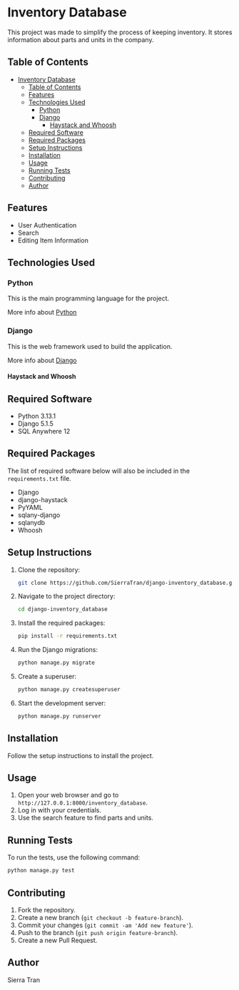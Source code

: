 # Inventory Database

This project was made to simplify the process of keeping inventory. It stores information about parts and units in the company.

## Table of Contents

- [Inventory Database](#inventory-database)
  - [Table of Contents](#table-of-contents)
  - [Features](#features)
  - [Technologies Used](#technologies-used)
    - [Python](#python)
    - [Django](#django)
      - [Haystack and Whoosh](#haystack-and-whoosh)
  - [Required Software](#required-software)
  - [Required Packages](#required-packages)
  - [Setup Instructions](#setup-instructions)
  - [Installation](#installation)
  - [Usage](#usage)
  - [Running Tests](#running-tests)
  - [Contributing](#contributing)
  - [Author](#author)

## Features

- User Authentication
- Search
- Editing Item Information

## Technologies Used

### Python

This is the main programming language for the project.

More info about [Python](https://www.python.org/)

### Django

This is the web framework used to build the application.

More info about [Django](https://www.djangoproject.com/)

#### Haystack and Whoosh



## Required Software

- Python 3.13.1
- Django 5.1.5
- SQL Anywhere 12

## Required Packages

The list of required software below will also be included in the `requirements.txt` file.

- Django
- django-haystack
- PyYAML
- sqlany-django
- sqlanydb
- Whoosh

## Setup Instructions

1. Clone the repository:

    ```bash
    git clone https://github.com/SierraTran/django-inventory_database.git
    ```

2. Navigate to the project directory:

    ```bash
    cd django-inventory_database
    ```

3. Install the required packages:

    ```bash
    pip install -r requirements.txt
    ```

4. Run the Django migrations:

    ```bash
    python manage.py migrate
    ```

5. Create a superuser:

    ```bash
    python manage.py createsuperuser
    ```

6. Start the development server:

    ```bash
    python manage.py runserver
    ```

## Installation

Follow the setup instructions to install the project.

## Usage

1. Open your web browser and go to `http://127.0.0.1:8000/inventory_database`.
2. Log in with your credentials.
3. Use the search feature to find parts and units.

## Running Tests

To run the tests, use the following command:

```bash
python manage.py test
```

## Contributing

1. Fork the repository.
2. Create a new branch (`git checkout -b feature-branch`).
3. Commit your changes (`git commit -am 'Add new feature'`).
4. Push to the branch (`git push origin feature-branch`).
5. Create a new Pull Request.

## Author

Sierra Tran
